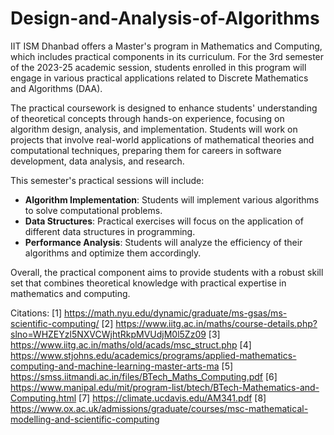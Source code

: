 # Design-and-Analysis-of-Algorithms
IIT ISM Dhanbad offers a Master's program in Mathematics and Computing, which includes practical components in its curriculum. For the 3rd semester of the 2023-25 academic session, students enrolled in this program will engage in various practical applications related to Discrete Mathematics and Algorithms (DAA). 

The practical coursework is designed to enhance students' understanding of theoretical concepts through hands-on experience, focusing on algorithm design, analysis, and implementation. Students will work on projects that involve real-world applications of mathematical theories and computational techniques, preparing them for careers in software development, data analysis, and research.

This semester's practical sessions will include:
- **Algorithm Implementation**: Students will implement various algorithms to solve computational problems.
- **Data Structures**: Practical exercises will focus on the application of different data structures in programming.
- **Performance Analysis**: Students will analyze the efficiency of their algorithms and optimize them accordingly.

Overall, the practical component aims to provide students with a robust skill set that combines theoretical knowledge with practical expertise in mathematics and computing.

Citations:
[1] https://math.nyu.edu/dynamic/graduate/ms-gsas/ms-scientific-computing/
[2] https://www.iitg.ac.in/maths/course-details.php?slno=WHZEYzl5NXVCWjhtRkpMVUdjM0l5Zz09
[3] https://www.iitg.ac.in/maths/old/acads/msc_struct.php
[4] https://www.stjohns.edu/academics/programs/applied-mathematics-computing-and-machine-learning-master-arts-ma
[5] https://smss.iitmandi.ac.in/files/BTech_Maths_Computing.pdf
[6] https://www.manipal.edu/mit/program-list/btech/BTech-Mathematics-and-Computing.html
[7] https://climate.ucdavis.edu/AM341.pdf
[8] https://www.ox.ac.uk/admissions/graduate/courses/msc-mathematical-modelling-and-scientific-computing
